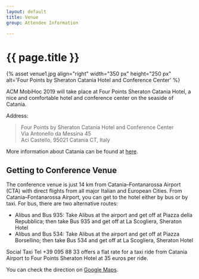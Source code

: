 ```yaml
---
layout: default
title: Venue
group: Attendee Information

---
```


# {{ page.title }}

{% asset venue1.jpg align="right" width="350 px" height="250 px" alt='Four Points by Sheraton Catania Hotel and Conference Center' %} 

ACM MobiHoc 2019 will take place at Four Points Sheraton Catania Hotel, a nice and comfortable hotel and conference center on the seaside of Catania. 
<div class="clearfix"></div>

Address:

  > Four Points by Sheraton Catania Hotel and Conference Center  
  > Via Antonello da Messina 45  
  > Aci Castello, 95021 Catania CT, Italy

More information about Catania can be found at [here](https://turismo.cittametropolitana.ct.it/English/).  

## Getting to Conference Venue

The conference venue is just 14 km from Catania–Fontanarossa Airport (CTA) with direct flights from all major Italian and European Cities. From Catania–Fontanarossa Airport, you can get to the hotel either by bus or by taxi. For bus, there are two alternative routes:

- Alibus and Bus 935: Take Alibus at the airport and get off at Piazza della Repubblica; then take Bus 935 and get off at La Scogliera, Sheraton Hotel
- Alibus and Bus 534: Take Alibus at the airport and get off at Piazza Borsellino; then take Bus 534 and get off at La Scogliera, Sheraton Hotel

Social Taxi Tel +39 095 88 33 offers a flat rate for a taxi ride from Catania Airport to Four Points  Sheraton Hotel at 35 euros per ride.

You can check the direction on [Google Maps](https://www.google.com/maps/dir/Catania+Airport,+Via+Fontanarossa,+Catania,+Province+of+Catania,+Italy/Four+Points+by+Sheraton+Catania+Hotel+%26+Conference+Center,+Aci+Castello,+Province+of+Catania/@37.5047258,15.0566919,13z/data=!4m14!4m13!1m5!1m1!1s0x1313e259b8b66707:0xec956aaf5d57793!2m2!1d15.0657746!2d37.4673046!1m5!1m1!1s0x1313fb79d73a3ec9:0x47b27df5bd303097!2m2!1d15.136547!2d37.5422117!3e0).  


